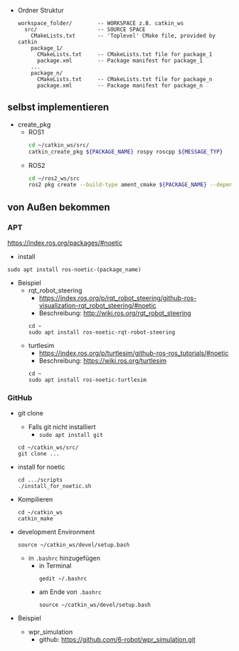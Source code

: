 - Ordner Struktur 
	```
	workspace_folder/        -- WORKSPACE z.B. catkin_ws
	  src/                   -- SOURCE SPACE
	    CMakeLists.txt       -- 'Toplevel' CMake file, provided by catkin
	    package_1/
	      CMakeLists.txt     -- CMakeLists.txt file for package_1
	      package.xml        -- Package manifest for package_1
	    ...
	    package_n/
	      CMakeLists.txt     -- CMakeLists.txt file for package_n
	      package.xml        -- Package manifest for package_n
	```

## selbst implementieren 
- create_pkg 
	- ROS1 
		```bash
		cd ~/catkin_ws/src/
		catkin_create_pkg ${PACKAGE_NAME} rospy roscpp ${MESSAGE_TYP}
		``` 
	- ROS2
		```bash
		cd ~/ros2_ws/src
		ros2 pkg create --build-type ament_cmake ${PACKAGE_NAME} --dependencies rclcpp rclpy ${MESSAGE_TYP}
		```

## von Außen bekommen 
### APT
https://index.ros.org/packages/#noetic 

- install 
```ROS
sudo apt install ros-noetic-(package_name)
```

- Beispiel 
	- rqt_robot_steering 
		- https://index.ros.org/p/rqt_robot_steering/github-ros-visualization-rqt_robot_steering/#noetic 
		- Beschreibung: http://wiki.ros.org/rqt_robot_steering 
		```ROS
		cd ~
		sudo apt install ros-noetic-rqt-robot-steering
		```
	- turtlesim 
		- https://index.ros.org/p/turtlesim/github-ros-ros_tutorials/#noetic 
		- Beschreibung: https://wiki.ros.org/turtlesim 
		```ROS
		cd ~
		sudo apt install ros-noetic-turtlesim
		```

### GitHub 
- git clone 
	- Falls git nicht installiert 
		- `sudo apt install git` 
	```ROS
	cd ~/catkin_ws/src/
	git clone ...
	```
- install for noetic 
	```ROS
	cd .../scripts
	./install_for_noetic.sh
	```
- Kompilieren 
	```ROS
	cd ~/catkin_ws
	catkin_make
	```
- development Environment 
	```ROS
	source ~/catkin_ws/devel/setup.bash
	```
	- in `.bashrc` hinzugefügen 
		- in Terminal 
			```ROS
			gedit ~/.bashrc
			```
		- am Ende von `.bashrc` 
			```ROS
			source ~/catkin_ws/devel/setup.bash
			```

- Beispiel 
	- wpr_simulation 
		- github: https://github.com/6-robot/wpr_simulation.git 



